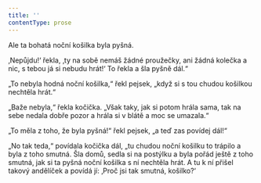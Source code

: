 ```yaml
---
title: ''
contentType: prose
---
```


Ale ta bohatá noční košilka byla pyšná.

‚Nepůjdu!‘ řekla, ‚ty na sobě nemáš žádné proužečky, ani žádná kolečka a nic, s tebou já si nebudu hrát!‘ To řekla a šla pyšně dál.“

„To nebyla hodná noční košilka,“ řekl pejsek, „když si s tou chudou košilkou nechtěla hrát.“

„Baže nebyla,“ řekla kočička. „Však taky, jak si potom hrála sama, tak na sebe nedala dobře pozor a hrála si v blátě a moc se umazala.“

„To měla z toho, že byla pyšná!“ řekl pejsek, „a teď zas povídej dál!“

„No tak teda,“ povídala kočička dál, „tu chudou noční košilku to trápilo a byla z toho smutná. Šla domů, sedla si na postýlku a byla pořád ještě z toho smutná, jak si ta pyšná noční košilka s ní nechtěla hrát. A tu k ní přišel takový andělíček a povídá jí: ‚Proč jsi tak smutná, košilko?‘
